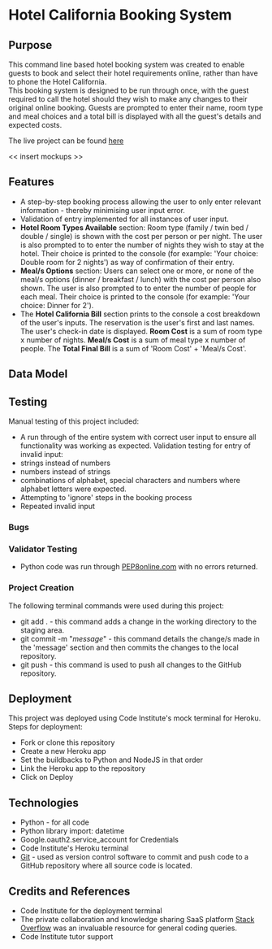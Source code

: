 # Hotel California Booking System

## Purpose
This command line based hotel booking system was created to enable guests to book and select their hotel requirements online, rather than have to phone the Hotel California.  
This booking system is designed to be run through once, with the guest required to call the hotel should they wish to make any changes to their original online booking.
Guests are prompted to enter their name, room type and meal choices and a total bill is displayed with all the guest's details and expected costs.  

The live project can be found [here](https://colettethomson.github.io/Fultum-Wiltshire-Charity/assets/index.html)

<< insert mockups >>

## Features
* A step-by-step booking process allowing the user to only enter relevant information - thereby minimising user input error.
* Validation of entry implemented for all instances of user input.
* **Hotel Room Types Available** section:  Room type (family / twin bed / double / single) is shown with the cost per person or per night.  The user is also prompted to to enter the number of nights they wish to stay at the hotel.  Their choice is printed to the console (for example:  'Your choice: Double room for 2 nights') as way of confirmation of their entry.
* **Meal/s Options** section: Users can select one or more, or none of the meal/s options (dinner / breakfast / lunch) with the cost per person also shown.  The user is also prompted to to enter the number of people for each meal.  Their choice is printed to the console (for example: 'Your choice: Dinner for 2').
* The **Hotel California Bill** section prints to the console a cost breakdown of the user's inputs.  The reservation is the user's first and last names.  The user's check-in date is displayed.  **Room Cost** is a sum of room type x number of nights.  **Meal/s Cost** is a sum of meal type x number of people.  The **Total Final Bill** is a sum of 'Room Cost' + 'Meal/s Cost'.

## Data Model


## Testing
Manual testing of this project included:
* A run through of the entire system with correct user input to ensure all functionality was working as expected.
Validation testing for entry of invalid input:
* strings instead of numbers
* numbers instead of strings
* combinations of alphabet, special characters and numbers where alphabet letters were expected.
* Attempting to 'ignore' steps in the booking process
* Repeated invalid input 

### Bugs


### Validator Testing
* Python code was run through [PEP8online.com](http://pep8online.com/) with no errors returned.

### Project Creation
The following terminal commands were used during this project:
* git add . - this command adds a change in the working directory to the staging area.
* git commit -m "*message*" - this command details the change/s made in the 'message' section and then commits the changes to the local repository.
* git push - this command is used to push all changes to the GitHub repository.

## Deployment
This project was deployed using Code Institute's mock terminal for Heroku.
Steps for deployment:
* Fork or clone this repository
* Create a new Heroku app
* Set the buildbacks to Python and NodeJS in that order
* Link the Heroku app to the repository
* Click on Deploy

## Technologies
* Python - for all code
* Python library import: datetime
* Google.oauth2.service_account for Credentials
* Code Institute's Heroku terminal
* [Git](https://git-scm.com/) - used as version control software to commit and push code to a GitHub repository where all source code is located.

## Credits and References
* Code Institute for the deployment terminal
* The private collaboration and knowledge sharing SaaS platform [Stack Overflow](https://stackoverflow.com/) was an invaluable resource for general coding queries.
* Code Institute tutor support




